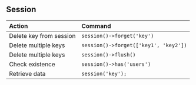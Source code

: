 
## Session

| Action                  | Command                               |
| :---------------------- | :------------------------------------ |
| Delete key from session | `session()->forget('key')`            |
| Delete multiple keys    | `session()->forget(['key1', 'key2'])` |
| Delete multiple keys    | `session()->flush()`                  |
| Check existence         | `session()->has('users')`             |
| Retrieve data           | `session('key');`                     |

